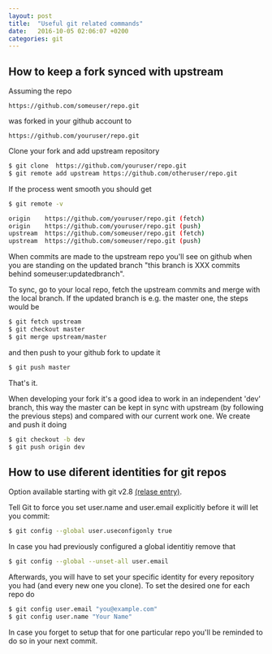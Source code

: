 ```yaml
---
layout: post
title:  "Useful git related commands"
date:   2016-10-05 02:06:07 +0200
categories: git
---
```


## How to keep a fork synced with upstream


Assuming the repo 
```
https://github.com/someuser/repo.git
```
was forked in your github account to 
```
https://github.com/youruser/repo.git
```

Clone your fork and add upstream repository

```bash
$ git clone  https://github.com/youruser/repo.git
$ git remote add upstream https://github.com/otheruser/repo.git
```

If the process went smooth you should get

```bash
$ git remote -v

origin    https://github.com/youruser/repo.git (fetch)
origin    https://github.com/youruser/repo.git (push)
upstream  https://github.com/someuser/repo.git (fetch)
upstream  https://github.com/someuser/repo.git (push)
```


When commits are made to the upstream repo you'll see on github when you are standing on the updated branch
"this branch is XXX commits behind someuser:updatedbranch".

To sync, go to your local repo, fetch the upstream commits and merge with the local branch. If the updated
branch is e.g. the master one, the steps would be

```bash
$ git fetch upstream
$ git checkout master
$ git merge upstream/master
```

and then push to your github fork to update it

```bash
$ git push master
```

That's it.


When developing your fork it's a good idea to work in an independent 'dev' branch,
this way the master can be kept in sync with upstream (by following the previous steps) and 
compared with our current work one.
We create and push it doing

```bash
$ git checkout -b dev
$ git push origin dev
```


## How to use diferent identities for git repos

Option available starting with git v2.8 [(relase entry)](https://github.com/blog/2131-git-2-8-has-been-released).

Tell Git to force you set user.name and user.email explicitly before it will let you commit:

```bash
$ git config --global user.useconfigonly true
```

In case you had previously configured a global identitiy remove that

```bash
$ git config --global --unset-all user.email
```

Afterwards, you will have to set your specific identity for every repository you had
(and every new one you clone).
To set the desired one for each repo do

```bash
$ git config user.email "you@example.com"
$ git config user.name "Your Name"
```

In case you forget to setup that for one particular repo you'll be reminded to do so in your next commit.


